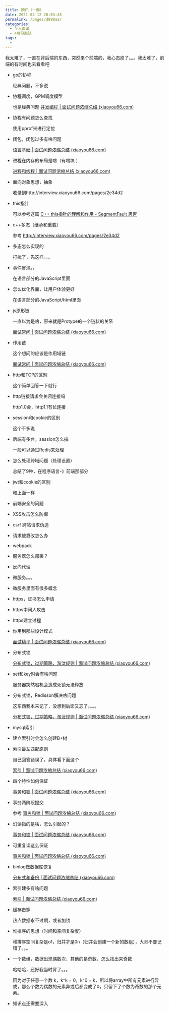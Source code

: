 ```yaml
---
title: 腾讯（一面）
date: 2021-04-12 20:03:45
permalink: /pages/d880a2/
categories:
  - 个人面试
  - 4月份面试
tags:
  - 
---
```


我太难了，一直在背后端的东西，突然来个前端的，我心态崩了。。。我太难了，前端的有时间也去看看吧

- go的协程

  经典问题，不多说

- 协程调度，GPM调度模型

  也是经典问题 [并发编程 | 面试问题浓缩总结 (xiaoyou66.com)](http://interview.xiaoyou66.com/pages/b71ee4/#调度器)

- 协程有问题怎么查找

  使用pprof来进行定位

- 闭包，闭包过多有啥问题

  [语言基础 | 面试问题浓缩总结 (xiaoyou66.com)](http://interview.xiaoyou66.com/pages/1b02b4/#函数调用)

- 进程在内存的布局是啥（有啥块 ）

  [进程和线程 | 面试问题浓缩总结 (xiaoyou66.com)](http://interview.xiaoyou66.com/pages/5bfa72/#基本概念)

- 面向对象思想，抽象

  收录到http://interview.xiaoyou66.com/pages/2e34d2

- this指针

  可以参考这篇 [C++ this指针的理解和作用 - SegmentFault 思否](https://segmentfault.com/a/1190000021146161)

- c++多态（继承和重载）

  参考 http://interview.xiaoyou66.com/pages/2e34d2

- 多态怎么实现的

  打扰了，先这样。。。

- 事件冒泡。。

  在语言部分的JavaScript里面

- 怎么优化界面，让用户体验更好

  在语言部分的JavaScript/html里面

- js原形链

  一直以为是啥，原来就是Protype的一个链状的关系

  [面试常问 | 面试问题浓缩总结 (xiaoyou66.com)](http://interview.xiaoyou66.com/pages/327398/#javascript事件机制)

- 作用链

  这个想问的应该是作用域链

  [面试常问 | 面试问题浓缩总结 (xiaoyou66.com)](http://interview.xiaoyou66.com/pages/327398/#javascript事件机制)

- http和TCP的区别

  这个简单回答一下就行

- http链接请求会关闭连接吗

  http1.0会，http1.1有长连接

- session和cookie的区别

  这个不多说

- 后端有多台，session怎么搞

  一般可以通过Redis来处理

- 怎么处理跨域问题（处理设置）

  总结了9种，在程序语言-》前端那部分

- jwt和cookie的区别

  和上面一样

- 前端安全的问题

  

- XSS攻击怎么防御

- csrf 跨站请求伪造

- 请求被篡改怎么办

- webpack

- 服务器怎么部署？

- 反向代理

- 微服务。。。

- 微服务里面有很多概念

- https，证书怎么申请

- https中间人攻击

- https建立过程

  

- 你用到那些设计模式

  [面试稿子 | 面试问题浓缩总结 (xiaoyou66.com)](http://interview.xiaoyou66.com/pages/2717e6/)

- 分布式锁

  [分布式锁，过期策略，淘汰规则 | 面试问题浓缩总结 (xiaoyou66.com)](http://interview.xiaoyou66.com/pages/ad6d52/#分布式锁)

- set和key时会有啥问题

  服务器突然宕机会造成死锁无法释放

- 分布式锁，Redisson解决啥问题

  这东西我本来记了，没想到后面又忘了。。。。

  [分布式锁，过期策略，淘汰规则 | 面试问题浓缩总结 (xiaoyou66.com)](http://interview.xiaoyou66.com/pages/ad6d52/#分布式锁)

- mysql索引

- 建立索引时会怎么创建B+树

  

- 索引最左匹配原则

  自己回答错误了，具体看下面这个

  [索引 | 面试问题浓缩总结 (xiaoyou66.com)](http://interview.xiaoyou66.com/pages/ec17ed/#最左前缀原则-最左匹配原则)

- 四个特性如何保证

  [事务和锁 | 面试问题浓缩总结 (xiaoyou66.com)](http://interview.xiaoyou66.com/pages/4b1eef/#数据库的四种隔离级别)

- 事务两阶段提交

  参考 [事务和锁 | 面试问题浓缩总结 (xiaoyou66.com)](http://interview.xiaoyou66.com/pages/4b1eef/#mysql的几种锁)

- 幻读指的是啥，怎么引起的？

  [事务和锁 | 面试问题浓缩总结 (xiaoyou66.com)](http://interview.xiaoyou66.com/pages/4b1eef/#并发一致的问题)

- 可重复读这么保证

  [事务和锁 | 面试问题浓缩总结 (xiaoyou66.com)](http://interview.xiaoyou66.com/pages/4b1eef/#数据库的四种隔离级别)

- binlog做数据库恢复

  [分布式和备份 | 面试问题浓缩总结 (xiaoyou66.com)](http://interview.xiaoyou66.com/pages/66ab20/#主从复制)

- 索引建多有啥问题

  [索引 | 面试问题浓缩总结 (xiaoyou66.com)](http://interview.xiaoyou66.com/pages/ec17ed/#索引一定能提高查询效率吗)

- 缓存击穿

  热点数据永不过期，或者加锁

- 堆排序的思想（时间和空间复杂度）

  堆排序空间复杂是o1，归并才是0n（归并会创建一个新的数组），大哥不要记错了。。。

- 一个数组，数据出现偶数次，其他的是奇数，怎么找出来奇数

  哈哈哈，还好我当时背了。。。

  因为对于任意一个数 k，k^k = 0，k^0 = k，所以将array中所有元素进行异或，那么个数为偶数的元素异或后都变成了0，只留下了个数为奇数的那个元素。

- 知识点还需要深入



